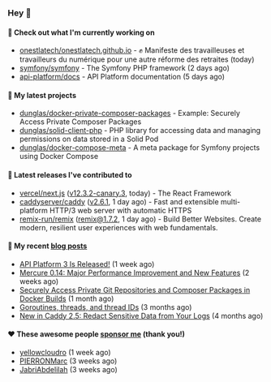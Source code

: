 ### Hey 👋

#### 👷 Check out what I'm currently working on

- [onestlatech/onestlatech.github.io](https://github.com/onestlatech/onestlatech.github.io) - ✊ Manifeste des travailleuses et travailleurs du numérique pour une autre réforme des retraites (today)
- [symfony/symfony](https://github.com/symfony/symfony) - The Symfony PHP framework (2 days ago)
- [api-platform/docs](https://github.com/api-platform/docs) - API Platform documentation (5 days ago)

#### 🌱 My latest projects

- [dunglas/docker-private-composer-packages](https://github.com/dunglas/docker-private-composer-packages) - Example: Securely Access Private Composer Packages
- [dunglas/solid-client-php](https://github.com/dunglas/solid-client-php) - PHP library for accessing data and managing permissions on data stored in a Solid Pod
- [dunglas/docker-compose-meta](https://github.com/dunglas/docker-compose-meta) - A meta package for Symfony projects using Docker Compose

#### 🔭 Latest releases I've contributed to

- [vercel/next.js](https://github.com/vercel/next.js) ([v12.3.2-canary.3](https://github.com/vercel/next.js/releases/tag/v12.3.2-canary.3), today) - The React Framework
- [caddyserver/caddy](https://github.com/caddyserver/caddy) ([v2.6.1](https://github.com/caddyserver/caddy/releases/tag/v2.6.1), 1 day ago) - Fast and extensible multi-platform HTTP/3 web server with automatic HTTPS
- [remix-run/remix](https://github.com/remix-run/remix) ([remix@1.7.2](https://github.com/remix-run/remix/releases/tag/remix%401.7.2), 1 day ago) - Build Better Websites. Create modern, resilient user experiences with web fundamentals.

#### 📜 My recent [blog posts](https://dunglas.fr)

- [API Platform 3 Is Released!](https://dunglas.fr/2022/09/api-platform-3-is-released/) (1 week ago)
- [Mercure 0.14: Major Performance Improvement and New Features](https://dunglas.fr/2022/09/mercure-0-14/) (2 weeks ago)
- [Securely Access Private Git Repositories and Composer Packages in Docker Builds](https://dunglas.fr/2022/08/securely-access-private-git-repositories-and-composer-packages-in-docker-builds/) (1 month ago)
- [Goroutines, threads, and thread IDs](https://dunglas.fr/2022/05/goroutines-threads-and-thread-ids/) (3 months ago)
- [New in Caddy 2.5: Redact Sensitive Data from Your Logs](https://dunglas.fr/2022/04/caddy-logging-security-improvements/) (4 months ago)

#### ❤️ These awesome people [sponsor me](https://github.com/sponsors/dunglas) (thank you!)

- [yellowcloudro](https://github.com/yellowcloudro) (1 week ago)
- [PIERRONMarc](https://github.com/PIERRONMarc) (3 weeks ago)
- [JabriAbdelilah](https://github.com/JabriAbdelilah) (3 weeks ago)
